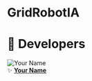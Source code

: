 # GridRobotIA
 
# 👥 Developers  

![Your Name](https://github.com/wavering-ruby?size=100)  
✨ **[Your Name](https://github.com/wavering-ruby)**  
